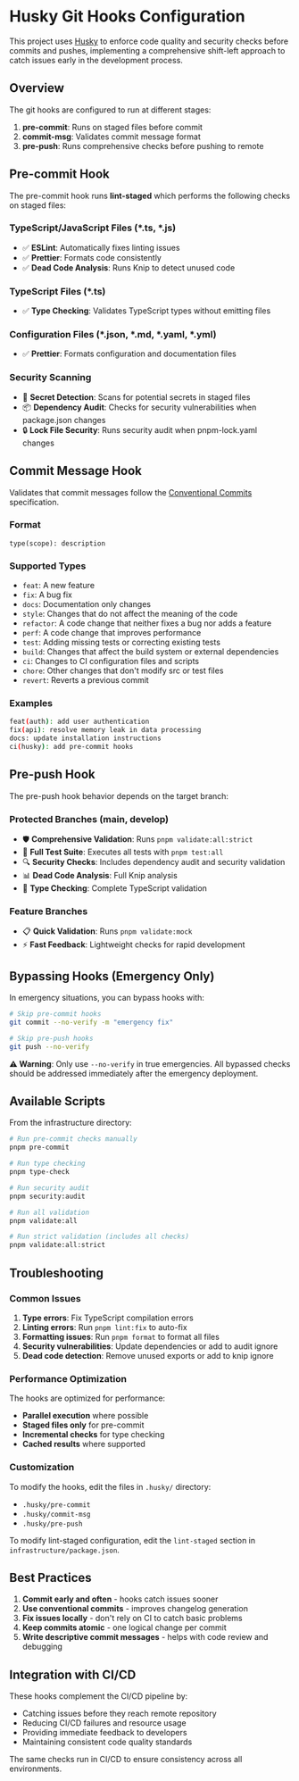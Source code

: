# Husky Git Hooks Configuration

This project uses [Husky](https://typicode.github.io/husky/) to enforce code quality and security checks before commits and pushes, implementing a comprehensive shift-left approach to catch issues early in the development process.

## Overview

The git hooks are configured to run at different stages:

1. **pre-commit**: Runs on staged files before commit
2. **commit-msg**: Validates commit message format
3. **pre-push**: Runs comprehensive checks before pushing to remote

## Pre-commit Hook

The pre-commit hook runs **lint-staged** which performs the following checks on staged files:

### TypeScript/JavaScript Files (*.ts, *.js)
- ✅ **ESLint**: Automatically fixes linting issues
- ✅ **Prettier**: Formats code consistently
- ✅ **Dead Code Analysis**: Runs Knip to detect unused code

### TypeScript Files (*.ts)
- ✅ **Type Checking**: Validates TypeScript types without emitting files

### Configuration Files (*.json, *.md, *.yaml, *.yml)
- ✅ **Prettier**: Formats configuration and documentation files

### Security Scanning
- 🔐 **Secret Detection**: Scans for potential secrets in staged files
- 📦 **Dependency Audit**: Checks for security vulnerabilities when package.json changes
- 🔒 **Lock File Security**: Runs security audit when pnpm-lock.yaml changes

## Commit Message Hook

Validates that commit messages follow the [Conventional Commits](https://www.conventionalcommits.org/) specification.

### Format
```
type(scope): description
```

### Supported Types
- `feat`: A new feature
- `fix`: A bug fix
- `docs`: Documentation only changes
- `style`: Changes that do not affect the meaning of the code
- `refactor`: A code change that neither fixes a bug nor adds a feature
- `perf`: A code change that improves performance
- `test`: Adding missing tests or correcting existing tests
- `build`: Changes that affect the build system or external dependencies
- `ci`: Changes to CI configuration files and scripts
- `chore`: Other changes that don't modify src or test files
- `revert`: Reverts a previous commit

### Examples
```bash
feat(auth): add user authentication
fix(api): resolve memory leak in data processing
docs: update installation instructions
ci(husky): add pre-commit hooks
```

## Pre-push Hook

The pre-push hook behavior depends on the target branch:

### Protected Branches (main, develop)
- 🛡️ **Comprehensive Validation**: Runs `pnpm validate:all:strict`
- 🧪 **Full Test Suite**: Executes all tests with `pnpm test:all`
- 🔍 **Security Checks**: Includes dependency audit and security validation
- 📊 **Dead Code Analysis**: Full Knip analysis
- 🎯 **Type Checking**: Complete TypeScript validation

### Feature Branches
- 📋 **Quick Validation**: Runs `pnpm validate:mock`
- ⚡ **Fast Feedback**: Lightweight checks for rapid development

## Bypassing Hooks (Emergency Only)

In emergency situations, you can bypass hooks with:

```bash
# Skip pre-commit hooks
git commit --no-verify -m "emergency fix"

# Skip pre-push hooks
git push --no-verify
```

**⚠️ Warning**: Only use `--no-verify` in true emergencies. All bypassed checks should be addressed immediately after the emergency deployment.

## Available Scripts

From the infrastructure directory:

```bash
# Run pre-commit checks manually
pnpm pre-commit

# Run type checking
pnpm type-check

# Run security audit
pnpm security:audit

# Run all validation
pnpm validate:all

# Run strict validation (includes all checks)
pnpm validate:all:strict
```

## Troubleshooting

### Common Issues

1. **Type errors**: Fix TypeScript compilation errors
2. **Linting errors**: Run `pnpm lint:fix` to auto-fix
3. **Formatting issues**: Run `pnpm format` to format all files
4. **Security vulnerabilities**: Update dependencies or add to audit ignore
5. **Dead code detection**: Remove unused exports or add to knip ignore

### Performance Optimization

The hooks are optimized for performance:
- **Parallel execution** where possible
- **Staged files only** for pre-commit
- **Incremental checks** for type checking
- **Cached results** where supported

### Customization

To modify the hooks, edit the files in `.husky/` directory:
- `.husky/pre-commit`
- `.husky/commit-msg`
- `.husky/pre-push`

To modify lint-staged configuration, edit the `lint-staged` section in `infrastructure/package.json`.

## Best Practices

1. **Commit early and often** - hooks catch issues sooner
2. **Use conventional commits** - improves changelog generation
3. **Fix issues locally** - don't rely on CI to catch basic problems
4. **Keep commits atomic** - one logical change per commit
5. **Write descriptive commit messages** - helps with code review and debugging

## Integration with CI/CD

These hooks complement the CI/CD pipeline by:
- Catching issues before they reach remote repository
- Reducing CI/CD failures and resource usage
- Providing immediate feedback to developers
- Maintaining consistent code quality standards

The same checks run in CI/CD to ensure consistency across all environments.
